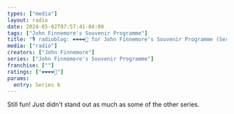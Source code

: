 ```yaml
---
types: ["media"]
layout: radio
date: 2024-05-02T07:57:41-04:00
tags: ["John Finnemore's Souvenir Programme"]
title: "🎙️ radioblog: ❤️❤️❤️❤️🖤 for John Finnemore's Souvenir Programme (Series 6)"
media: ["radio"]
creators: ["John Finnemore"]
series: ["John Finnemore's Souvenir Programme"]
franchise: [""]
ratings: ["❤️❤️❤️❤️🖤"]
params:
  entry: Series 6
---
```

Still fun! Just didn't stand out as much as some of the other series.
